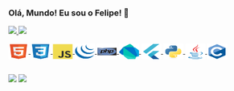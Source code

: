 ### Olá, Mundo! Eu sou o Felipe! 👋

 <div>
  <a href="https://github.com/felipesantosds">
  <img height="180em" src="https://github-readme-stats.vercel.app/api?username=felipesantosds&show_icons=true&theme=dracula&include_all_commits=true&count_private=true"/>
  <img height="180em" src="https://github-readme-stats.vercel.app/api/top-langs/?username=felipesantosds&layout=compact&langs_count=7&theme=dracula"/>
</div>
<div style="display: inline_block"><br>
  <img align="center" alt="Felipe-HTML" height="30" width="40" src="https://raw.githubusercontent.com/devicons/devicon/master/icons/html5/html5-original.svg">
  <img align="center" alt="Felipe-CSS" height="30" width="40" src="https://github.com/devicons/devicon/blob/master/icons/css3/css3-original.svg">
  <img align="center" alt="Felipe-Js" height="30" width="40" src="https://github.com/devicons/devicon/blob/master/icons/javascript/javascript-original.svg">
  <img align="center" alt="Felipe-JQuery" height="30" width="40" src="https://github.com/devicons/devicon/blob/master/icons/jquery/jquery-original.svg">
  <img align="center" alt="Felipe-PHP" height="30" width="40" src="https://github.com/devicons/devicon/blob/master/icons/php/php-original.svg">
  <img align="center" alt="Felipe-Dart" height="30" width="40" src="https://github.com/devicons/devicon/blob/master/icons/dart/dart-original.svg">
  <img align="center" alt="Felipe-Fluter" height="30" width="40" src="https://github.com/devicons/devicon/blob/master/icons/flutter/flutter-original.svg">
  <img align="center" alt="Felipe-Python" height="30" width="40" src="https://raw.githubusercontent.com/devicons/devicon/master/icons/python/python-original.svg">
  <img align="center" alt="Felipe-Java" height="30" width="40" src="https://github.com/devicons/devicon/blob/master/icons/java/java-original.svg">
  <img align="center" alt="Felipe-C" height="30" width="40" src="https://github.com/devicons/devicon/blob/master/icons/c/c-original.svg">
</div>
  
##
  
<div> 
  <a href="https://instagram.com/_felipedssantos_" target="_blank"><img src="https://img.shields.io/badge/-Instagram-%23E4405F?style=for-the-badge&logo=instagram&logoColor=white" target="_blank"></a>
  <a href = "mailto:felipedssantos811@gmail.com"><img src="https://img.shields.io/badge/-Gmail-%23333?style=for-the-badge&logo=gmail&logoColor=white" target="_blank"></a> 
</div>
  
<!--
**felipedssantos7/felipedssantos7** is a ✨ _special_ ✨ repository because its `README.md` (this file) appears on your GitHub profile.

Here are some ideas to get you started:

- 🔭 I’m currently working on ...
- 🌱 I’m currently learning ...
- 👯 I’m looking to collaborate on ...
- 🤔 I’m looking for help with ...
- 💬 Ask me about ...
- 📫 How to reach me: ...
- 😄 Pronouns: ...
- ⚡ Fun fact: ...
-->

